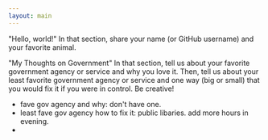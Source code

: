 ```yaml
---
layout: main
---
```


 "Hello, world!" In that section, share your name (or GitHub username) and your favorite animal.
 
 "My Thoughts on Government" In that section, tell us about your favorite government agency or service and why you love it. Then, tell us about your least favorite government agency or service and one way (big or small) that you would fix it if you were in control. Be creative!
 
* fave gov agency and why: don't have one. 
* least fave gov agency how to fix it: public libaries. add more hours in evening.
* 
